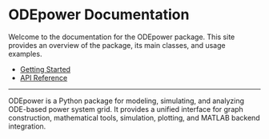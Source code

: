 # ODEpower Documentation

Welcome to the documentation for the ODEpower package. This site provides an overview of the package, its main classes, and usage examples.

- [Getting Started](getting_started.md)
- [API Reference](api/)

---

ODEpower is a Python package for modeling, simulating, and analyzing ODE-based power system grid. It provides a unified interface for graph construction, mathematical tools, simulation, plotting, and MATLAB backend integration.
